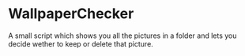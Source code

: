 # WallpaperChecker
A small script which shows you all the pictures in a folder and lets you decide wether to keep or delete that picture.
